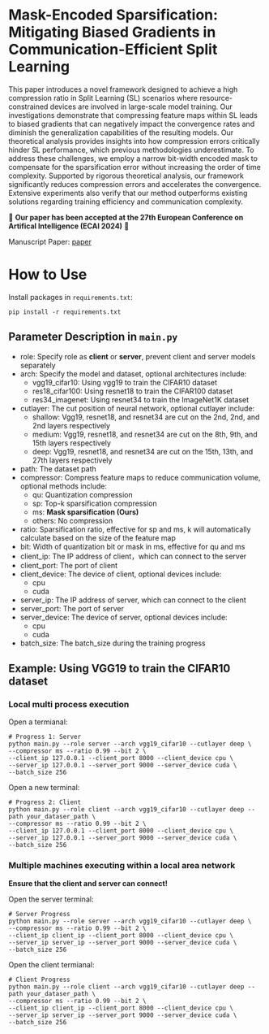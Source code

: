 # Mask-Encoded Sparsification: Mitigating Biased Gradients in Communication-Efficient Split Learning

This paper introduces a novel framework designed to achieve a high compression ratio in Split Learning (SL) scenarios where resource-constrained devices are involved in large-scale model training. Our investigations demonstrate that compressing feature maps within SL leads to biased gradients that can negatively impact the convergence rates and diminish the generalization capabilities of the resulting models. Our theoretical analysis provides insights into how compression errors critically hinder SL performance, which previous methodologies underestimate. To address these challenges, we employ a narrow bit-width encoded mask to compensate for the sparsification error without increasing the order of time complexity. Supported by rigorous theoretical analysis, our framework significantly reduces compression errors and accelerates the convergence. Extensive experiments also verify that our method outperforms existing solutions regarding training efficiency and communication complexity.

🎉 **Our paper has been accepted at the 27th European Conference on Artifical Intelligence (ECAI 2024)** 🎉

Manuscript Paper: [paper](https://arxiv.org/abs/2408.13787)

# How to Use
Install packages in `requirements.txt`:
```shell
pip install -r requirements.txt
```

## Parameter Description in `main.py`
- role: Specify role as **client** or **server**, prevent client and server models separately
- arch: Specify the model and dataset, optional architectures include:
    - vgg19_cifar10: Using vgg19 to train the CIFAR10 dataset
    - res18_cifar100: Using resnet18 to train the CIFAR100 dataset
    - res34_imagenet: Using resnet34 to train the ImageNet1K dataset
- cutlayer: The cut position of neural network, optional cutlayer include:
    - shallow: Vgg19, resnet18, and resnet34 are cut on the 2nd, 2nd, and 2nd layers respectively
    - medium: Vgg19, resnet18, and resnet34 are cut on the 8th, 9th, and 15th layers respectively
    - deep:  Vgg19, resnet18, and resnet34 are cut on the 15th, 13th, and 27th layers respectively
- path: The dataset path
- compressor: Compress feature maps to reduce communication volume, optional methods include:
    - qu: Quantization compression
    - sp: Top-k sparsification compression
    - ms: **Mask sparsification (Ours)**
    - others: No compression
- ratio: Sparsification ratio, effective for sp and ms, k will automatically calculate based on the size of the feature map
- bit: Width of quantization bit or mask in ms, effective for qu and ms 
- client_ip: The IP address of client，which can connect to the server 
- client_port: The port of client
- client_device: The device of client, optional devices include:
    - cpu
    - cuda
- server_ip: The IP address of server, which can connect to the client
- server_port: The port of server
- server_device: The device of server, optional devices include:
    - cpu
    - cuda
- batch_size: The batch_size during the training progress

## Example: Using VGG19 to train the CIFAR10 dataset

### Local multi process execution
Open a termianal:

```shell
# Progress 1: Server
python main.py --role server --arch vgg19_cifar10 --cutlayer deep \
--compressor ms --ratio 0.99 --bit 2 \
--client_ip 127.0.0.1 --client_port 8000 --client_device cpu \
--server_ip 127.0.0.1 --server_port 9000 --server_device cuda \
--batch_size 256
```

Open a new terminal:

```shell
# Progress 2: Client
python main.py --role client --arch vgg19_cifar10 --cutlayer deep --path your_dataser_path \
--compressor ms --ratio 0.99 --bit 2 \
--client_ip 127.0.0.1 --client_port 8000 --client_device cpu \
--server_ip 127.0.0.1 --server_port 9000 --server_device cuda \
--batch_size 256
```


### Multiple machines executing within a local area network
**Ensure that the client and server can connect!**

Open the server terminal:
```shell
# Server Progress
python main.py --role server --arch vgg19_cifar10 --cutlayer deep \
--compressor ms --ratio 0.99 --bit 2 \
--client_ip client_ip --client_port 8000 --client_device cpu \
--server_ip server_ip --server_port 9000 --server_device cuda \
--batch_size 256
```

Open the client termianal:
```shell
# Client Progress
python main.py --role client --arch vgg19_cifar10 --cutlayer deep --path your_dataser_path \
--compressor ms --ratio 0.99 --bit 2 \
--client_ip client_ip --client_port 8000 --client_device cpu \
--server_ip server_ip --server_port 9000 --server_device cuda \
--batch_size 256
```

